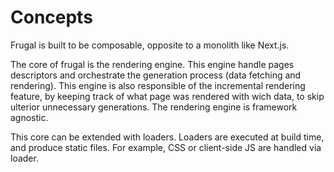 # Concepts

Frugal is built to be composable, opposite to a monolith like Next.js.

The core of frugal is the rendering engine. This engine handle pages descriptors and orchestrate the generation process (data fetching and rendering). This engine is also responsible of the incremental rendering feature, by keeping track of what page was rendered with wich data, to skip ulterior unnecessary generations. The rendering engine is framework agnostic.

This core can be extended with loaders. Loaders are executed at build time, and produce static files. For example, CSS or client-side JS are handled via loader.
